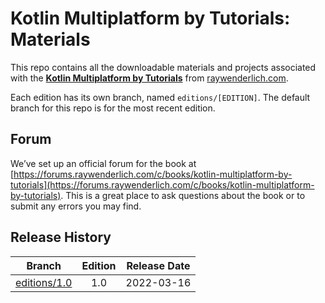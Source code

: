 # Kotlin Multiplatform by Tutorials: Materials

This repo contains all the downloadable materials and projects associated with the **[Kotlin Multiplatform by Tutorials](https://www.raywenderlich.com/books/kotlin-multiplatform-by-tutorials)** from [raywenderlich.com](https://www.raywenderlich.com).

Each edition has its own branch, named `editions/[EDITION]`. The default branch for this repo is for the most recent edition.

## Forum

We’ve set up an official forum for the book at [https://forums.raywenderlich.com/c/books/kotlin-multiplatform-by-tutorials](https://forums.raywenderlich.com/c/books/kotlin-multiplatform-by-tutorials). This is a great place to ask questions about the book or to submit any errors you may find.

## Release History

| Branch                                                                            | Edition | Release Date |
| --------------------------------------------------------------------------------- |:-------:|:------------:|
| [editions/1.0](https://github.com/raywenderlich/kmpf-materials/tree/editions/1.0) | 1.0     | 2022-03-16   |

